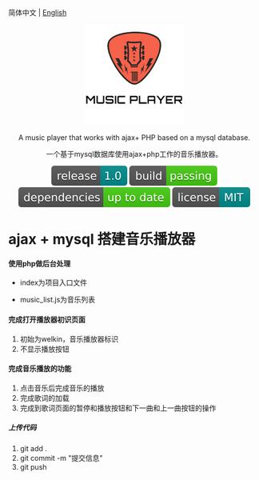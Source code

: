 简体中文 | [English](./README.zh-English.md) 

<div align="center">

![](https://github.com/welkin-qing/Music-player/blob/master/img/mylogo.png)


A music player that works with ajax+ PHP based on a mysql database.

一个基于mysql数据库使用ajax+php工作的音乐播放器。

![](https://github.com/welkin-qing/Music-player/blob/master/img/release-1.0-darkcyan.svg)
![](https://github.com/welkin-qing/Music-player/blob/master/img/build-passing-brightgreen.svg)
![](https://github.com/welkin-qing/Music-player/blob/master/img/dependencies-up%20to%20date-brightgreen.svg)
![](https://github.com/welkin-qing/Music-player/blob/master/img/license-MIT-darkcyan.svg)

</div>

# ajax + mysql 搭建音乐播放器

#### 使用php做后台处理

- index为项目入口文件

- music_list.js为音乐列表

#### 完成打开播放器初识页面
1. 初始为welkin，音乐播放器标识
2. 不显示播放按钮

#### 完成音乐播放的功能
1. 点击音乐后完成音乐的播放
2. 完成歌词的加载
3. 完成到歌词页面的暂停和播放按钮和下一曲和上一曲按钮的操作

##### 上传代码
1. git add .
2. git commit -m "提交信息"
3. git push

